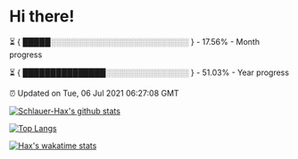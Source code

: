 # Hi there!

⏳ { █████░░░░░░░░░░░░░░░░░░░░░░░░░ } - 17.56% - Month progress

⏳ { ███████████████░░░░░░░░░░░░░░░ } - 51.03% - Year progress

⏰ Updated on Tue, 06 Jul 2021 06:27:08 GMT


[![Schlauer-Hax's github stats](https://github-readme-stats.vercel.app/api?username=Schlauer-Hax&show_icons=true&theme=dark&count_private=true)](https://github.com/Schlauer-Hax)


[![Top Langs](https://github-readme-stats.vercel.app/api/top-langs/?username=Schlauer-Hax&layout=compact&theme=dark)](https://github.com/Schlauer-Hax?tab=repositories)


[![Hax's wakatime stats](https://github-readme-stats.vercel.app/api/wakatime?username=Hax&theme=dark)](https://wakatime.com/@Hax)

